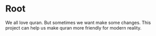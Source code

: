 # Root

We all love quran. But sometimes we want make some changes. This project can help us make quran more friendly for modern reality.
